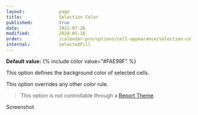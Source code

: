 ```yaml
---
layout:             page
title:              Selection Color
published:          true
date:               2022-07-26
modified:           2024-05-16
order:              /calendar-pro/options/cell-appearance/selection-color
internal:           selectedFill
---
```

**Default value:** {% include color value="#FAE99F" %}

This option defines the background color of selected cells.

This option overrides any other color rule.

> This option is not controllable through a [Report Theme](../../features/themes.md).

<todo>Screenshot</todo>